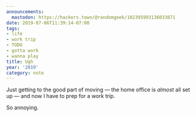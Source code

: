 ```yaml
---
announcements:
  mastodon: https://hackers.town/@randomgeek/102395993136033871
date: 2019-07-06T11:39:14-07:00
tags:
- life
- work trip
- TODO
- gotta work
- wanna play
title: Ugh
year: '2019'
category: note
---
```


Just getting to the good part of moving — the home office is *almost* all set up — and now I have to prep for a work trip.

So annoying.
